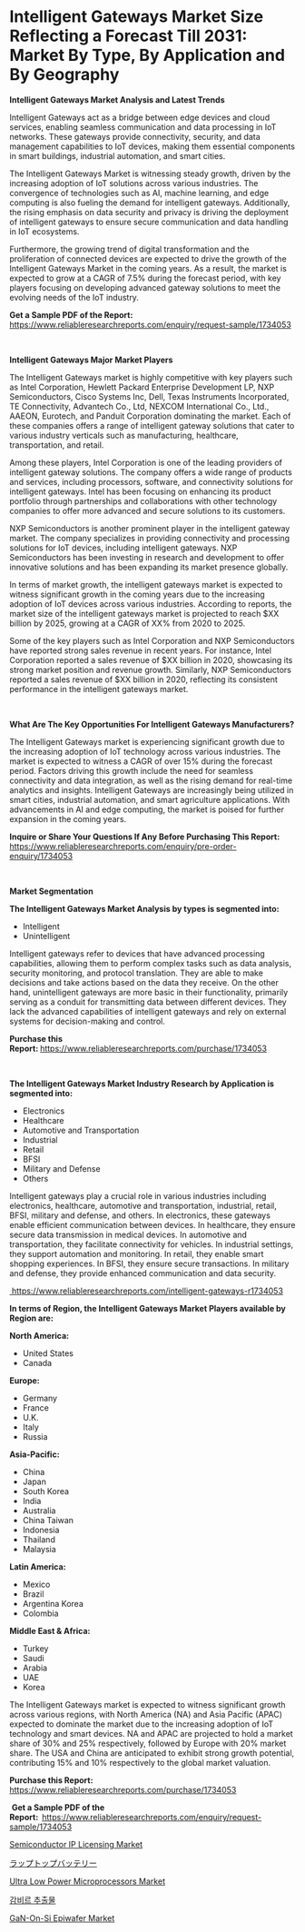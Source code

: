<p><h1>Intelligent Gateways Market Size Reflecting a Forecast Till 2031: Market By Type, By Application and By Geography</h1></p><p><strong>Intelligent Gateways Market Analysis and Latest Trends</strong></p>
<p><p>Intelligent Gateways act as a bridge between edge devices and cloud services, enabling seamless communication and data processing in IoT networks. These gateways provide connectivity, security, and data management capabilities to IoT devices, making them essential components in smart buildings, industrial automation, and smart cities.</p><p>The Intelligent Gateways Market is witnessing steady growth, driven by the increasing adoption of IoT solutions across various industries. The convergence of technologies such as AI, machine learning, and edge computing is also fueling the demand for intelligent gateways. Additionally, the rising emphasis on data security and privacy is driving the deployment of intelligent gateways to ensure secure communication and data handling in IoT ecosystems.</p><p>Furthermore, the growing trend of digital transformation and the proliferation of connected devices are expected to drive the growth of the Intelligent Gateways Market in the coming years. As a result, the market is expected to grow at a CAGR of 7.5% during the forecast period, with key players focusing on developing advanced gateway solutions to meet the evolving needs of the IoT industry.</p></p>
<p><strong>Get a Sample PDF of the Report:&nbsp;</strong> <a href="https://www.reliableresearchreports.com/enquiry/request-sample/1734053">https://www.reliableresearchreports.com/enquiry/request-sample/1734053</a></p>
<p>&nbsp;</p>
<p><strong>Intelligent Gateways Major Market Players</strong></p>
<p><p>The Intelligent Gateways market is highly competitive with key players such as Intel Corporation, Hewlett Packard Enterprise Development LP, NXP Semiconductors, Cisco Systems Inc, Dell, Texas Instruments Incorporated, TE Connectivity, Advantech Co., Ltd, NEXCOM International Co., Ltd., AAEON, Eurotech, and Panduit Corporation dominating the market. Each of these companies offers a range of intelligent gateway solutions that cater to various industry verticals such as manufacturing, healthcare, transportation, and retail.</p><p>Among these players, Intel Corporation is one of the leading providers of intelligent gateway solutions. The company offers a wide range of products and services, including processors, software, and connectivity solutions for intelligent gateways. Intel has been focusing on enhancing its product portfolio through partnerships and collaborations with other technology companies to offer more advanced and secure solutions to its customers.</p><p>NXP Semiconductors is another prominent player in the intelligent gateway market. The company specializes in providing connectivity and processing solutions for IoT devices, including intelligent gateways. NXP Semiconductors has been investing in research and development to offer innovative solutions and has been expanding its market presence globally.</p><p>In terms of market growth, the intelligent gateways market is expected to witness significant growth in the coming years due to the increasing adoption of IoT devices across various industries. According to reports, the market size of the intelligent gateways market is projected to reach $XX billion by 2025, growing at a CAGR of XX% from 2020 to 2025.</p><p>Some of the key players such as Intel Corporation and NXP Semiconductors have reported strong sales revenue in recent years. For instance, Intel Corporation reported a sales revenue of $XX billion in 2020, showcasing its strong market position and revenue growth. Similarly, NXP Semiconductors reported a sales revenue of $XX billion in 2020, reflecting its consistent performance in the intelligent gateways market.</p></p>
<p>&nbsp;</p>
<p><strong>What Are The Key Opportunities For Intelligent Gateways Manufacturers?</strong></p>
<p><p>The Intelligent Gateways market is experiencing significant growth due to the increasing adoption of IoT technology across various industries. The market is expected to witness a CAGR of over 15% during the forecast period. Factors driving this growth include the need for seamless connectivity and data integration, as well as the rising demand for real-time analytics and insights. Intelligent Gateways are increasingly being utilized in smart cities, industrial automation, and smart agriculture applications. With advancements in AI and edge computing, the market is poised for further expansion in the coming years.</p></p>
<p><strong>Inquire or Share Your Questions If Any Before Purchasing This Report:</strong> <a href="https://www.reliableresearchreports.com/enquiry/pre-order-enquiry/1734053">https://www.reliableresearchreports.com/enquiry/pre-order-enquiry/1734053</a></p>
<p>&nbsp;</p>
<p><strong>Market Segmentation</strong></p>
<p><strong>The Intelligent Gateways Market Analysis by types is segmented into:</strong></p>
<p><ul><li>Intelligent</li><li>Unintelligent</li></ul></p>
<p><p>Intelligent gateways refer to devices that have advanced processing capabilities, allowing them to perform complex tasks such as data analysis, security monitoring, and protocol translation. They are able to make decisions and take actions based on the data they receive. On the other hand, unintelligent gateways are more basic in their functionality, primarily serving as a conduit for transmitting data between different devices. They lack the advanced capabilities of intelligent gateways and rely on external systems for decision-making and control.</p></p>
<p><strong>Purchase this Report:&nbsp;</strong><a href="https://www.reliableresearchreports.com/purchase/1734053">https://www.reliableresearchreports.com/purchase/1734053</a></p>
<p>&nbsp;</p>
<p><strong>The Intelligent Gateways Market Industry Research by Application is segmented into:</strong></p>
<p><ul><li>Electronics</li><li>Healthcare</li><li>Automotive and Transportation</li><li>Industrial</li><li>Retail</li><li>BFSI</li><li>Military and Defense</li><li>Others</li></ul></p>
<p><p>Intelligent gateways play a crucial role in various industries including electronics, healthcare, automotive and transportation, industrial, retail, BFSI, military and defense, and others. In electronics, these gateways enable efficient communication between devices. In healthcare, they ensure secure data transmission in medical devices. In automotive and transportation, they facilitate connectivity for vehicles. In industrial settings, they support automation and monitoring. In retail, they enable smart shopping experiences. In BFSI, they ensure secure transactions. In military and defense, they provide enhanced communication and data security.</p></p>
<p><a href="https://www.reliableresearchreports.com/intelligent-gateways-r1734053">&nbsp;https://www.reliableresearchreports.com/intelligent-gateways-r1734053</a></p>
<p><strong>In terms of Region, the Intelligent Gateways Market Players available by Region are:</strong></p>
<p>
    <p> <strong> North America: </strong>
        <ul>
            <li>United States</li>
            <li>Canada</li>
        </ul>
        </p> 
    <p> <strong> Europe: </strong>
        <ul>
            <li>Germany</li>
            <li>France</li>
            <li>U.K.</li>
            <li>Italy</li>
            <li>Russia</li>
        </ul>
        </p> 
    <p> <strong> Asia-Pacific: </strong>
        <ul>
            <li>China</li>
            <li>Japan</li>
            <li>South Korea</li>
            <li>India</li>
            <li>Australia</li>
            <li>China Taiwan</li>
            <li>Indonesia</li>
            <li>Thailand</li>
            <li>Malaysia</li>
        </ul>
        </p> 
    <p> <strong> Latin America: </strong>
        <ul>
            <li>Mexico</li>
            <li>Brazil</li>
            <li>Argentina Korea</li>
            <li>Colombia</li>
        </ul>
        </p> 
    <p> <strong> Middle East & Africa: </strong>
        <ul>
            <li>Turkey</li>
            <li>Saudi</li>
            <li>Arabia</li>
            <li>UAE</li>
            <li>Korea</li>
        </ul>
    </p>
    </p>
<p><p>The Intelligent Gateways market is expected to witness significant growth across various regions, with North America (NA) and Asia Pacific (APAC) expected to dominate the market due to the increasing adoption of IoT technology and smart devices. NA and APAC are projected to hold a market share of 30% and 25% respectively, followed by Europe with 20% market share. The USA and China are anticipated to exhibit strong growth potential, contributing 15% and 10% respectively to the global market valuation.</p></p>
<p><strong>Purchase this Report: </strong><a href="https://www.reliableresearchreports.com/purchase/1734053">https://www.reliableresearchreports.com/purchase/1734053</a></p>
<p>&nbsp;<strong>Get a Sample PDF of the Report:&nbsp;&nbsp;</strong><a href="https://www.reliableresearchreports.com/enquiry/request-sample/1734053">https://www.reliableresearchreports.com/enquiry/request-sample/1734053</a></p>
<p><strong></strong></p>
<p><p><a href="https://github.com/HenrietteMills1/Market-Research-Report-List-1/blob/main/semiconductor-ip-licensing-market.md">Semiconductor IP Licensing Market</a></p><p><a href="https://medium.com/@carllane655/%E3%83%A9%E3%83%83%E3%83%97%E3%83%88%E3%83%83%E3%83%97%E3%83%90%E3%83%83%E3%83%86%E3%83%AA%E3%83%BC%E5%B8%82%E5%A0%B4%E3%81%AE%E3%82%A4%E3%83%B3%E3%82%B5%E3%82%A4%E3%83%88-%E5%B8%82%E5%A0%B4%E5%8B%95%E5%90%91-%E6%88%90%E9%95%B7-2024%E5%B9%B4%E3%81%8B%E3%82%892031%E5%B9%B4%E3%81%BE%E3%81%A7%E3%81%AE%E4%BA%88%E6%B8%AC-a5348779bcc4">ラップトップバッテリー</a></p><p><a href="https://www.linkedin.com/pulse/ultra-low-power-microprocessors-market-trends-analysis-forecasted-q3oaf?trackingId=BDeWGo5Fz%2F57Bz4Hg%2Bp9cQ%3D%3D">Ultra Low Power Microprocessors Market</a></p><p><a href="https://medium.com/@sherlock567567/%EA%B0%90%EB%B9%84%EB%A5%B4-%EC%B6%94%EC%B6%9C%EB%AC%BC-%EC%8B%9C%EC%9E%A5%EC%9D%80-%EC%8B%9C%EC%9E%A5-%EC%A0%90%EC%9C%A0%EC%9C%A8-%EC%8B%9C%EC%9E%A5-%EB%8F%99%ED%96%A5-%EB%B0%8F-%EC%8B%9C%EC%9E%A5-%EC%84%B1%EC%9E%A5%EC%97%90-%EB%8C%80%ED%95%9C-%EC%A0%95%EB%B3%B4%EB%A5%BC-%EC%A0%9C%EA%B3%B5%ED%95%A9%EB%8B%88%EB%8B%A4-5c602e06424b">감비르 추출물</a></p><p><a href="https://www.linkedin.com/pulse/gan-on-si-epiwafer-market-analysis-its-cagr-segmentation-ybk9f?trackingId=ALPB3s80bNiACiQeoHY7fA%3D%3D">GaN-On-Si Epiwafer Market</a></p></p>